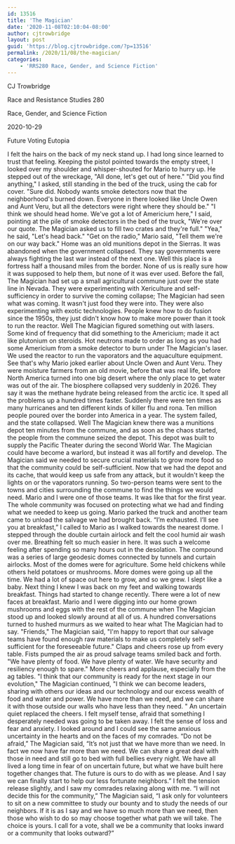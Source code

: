 ```yaml
---
id: 13516
title: 'The Magician'
date: '2020-11-08T02:10:04-08:00'
author: cjtrowbridge
layout: post
guid: 'https://blog.cjtrowbridge.com/?p=13516'
permalink: /2020/11/08/the-magician/
categories:
    - 'RRS280 Race, Gender, and Science Fiction'
---
```


CJ Trowbridge

Race and Resistance Studies 280

Race, Gender, and Science Fiction

2020-10-29

Future Voting Eutopia

I felt the hairs on the back of my neck stand up. I had long since learned to trust that feeling. Keeping the pistol pointed towards the empty street, I looked over my shoulder and whisper-shouted for Mario to hurry up. He stepped out of the wreckage, "All done, let's get out of here." "Did you find anything," I asked, still standing in the bed of the truck, using the cab for cover. "Sure did. Nobody wants smoke detectors now that the neighborhood's burned down. Everyone in there looked like Uncle Owen and Aunt Veru, but all the detectors were right where they should be." "I think we should head home. We've got a lot of Americium here," I said, pointing at the pile of smoke detectors in the bed of the truck, "We're over our quote. The Magician asked us to fill two crates and they're full." "Yea," he said, "Let's head back." "Get on the radio," Mario said, "Tell them we're on our way back." Home was an old munitions depot in the Sierras. It was abandoned when the government collapsed. They say governments were always fighting the last war instead of the next one. Well this place is a fortress half a thousand miles from the border. None of us is really sure how it was supposed to help them, but none of it was ever used. Before the fall, The Magician had set up a small agricultural commune just over the state line in Nevada. They were experimenting with Xericulture and self-sufficiency in order to survive the coming collapse; The Magician had seen what was coming. It wasn't just food they were into. They were also experimenting with exotic technologies. People knew how to do fusion since the 1950s, they just didn't know how to make more power than it took to run the reactor. Well The Magician figured something out with lasers. Some kind of frequency that did something to the Americium; made it act like plutonium on steroids. Hot neutrons made to order as long as you had some Americium from a smoke detector to burn under The Magician's laser. We used the reactor to run the vaporators and the aquaculture equipment. See that's why Mario joked earlier about Uncle Owen and Aunt Veru. They were moisture farmers from an old movie, before that was real life, before North America turned into one big desert where the only place to get water was out of the air. The biosphere collapsed very suddenly in 2026. They say it was the methane hydrate being released from the arctic ice. It sped all the problems up a hundred times faster. Suddenly there were ten times as many hurricanes and ten different kinds of killer flu and rona. Ten million people poured over the border into America in a year. The system failed, and the state collapsed. Well The Magician knew there was a munitions depot ten minutes from the commune, and as soon as the chaos started, the people from the commune seized the depot. This depot was built to supply the Pacific Theater during the second World War. The Magician could have become a warlord, but instead it was all fortify and develop. The Magician said we needed to secure crucial materials to grow more food so that the community could be self-sufficient. Now that we had the depot and its cache, that would keep us safe from any attack, but it wouldn't keep the lights on or the vaporators running. So two-person teams were sent to the towns and cities surrounding the commune to find the things we would need. Mario and I were one of those teams. It was like that for the first year. The whole community was focused on protecting what we had and finding what we needed to keep us going. Mario parked the truck and another team came to unload the salvage we had brought back. “I’m exhausted. I’ll see you at breakfast,” I called to Mario as I walked towards the nearest dome. I stepped through the double curtain airlock and felt the cool humid air wash over me. Breathing felt so much easier in here. It was such a welcome feeling after spending so many hours out in the desolation. The compound was a series of large geodesic domes connected by tunnels and curtain airlocks. Most of the domes were for agriculture. Some held chickens while others held potatoes or mushrooms. More domes were going up all the time. We had a lot of space out here to grow, and so we grew. I slept like a baby. Next thing I knew I was back on my feet and walking towards breakfast. Things had started to change recently. There were a lot of new faces at breakfast. Mario and I were digging into our home grown mushrooms and eggs with the rest of the commune when The Magician stood up and looked slowly around at all of us. A hundred conversations turned to hushed murmurs as we waited to hear what The Magician had to say. "Friends," The Magician said, "I'm happy to report that our salvage teams have found enough raw materials to make us completely self-sufficient for the foreseeable future." Claps and cheers rose up from every table. Fists pumped the air as proud salvage teams smiled back and forth. "We have plenty of food. We have plenty of water. We have security and resiliency enough to spare." More cheers and applause, especially from the ag tables. "I think that our community is ready for the next stage in our evolution," The Magician continued, "I think we can become leaders, sharing with others our ideas and our technology and our excess wealth of food and water and power. We have more than we need, and we can share it with those outside our walls who have less than they need. " An uncertain quiet replaced the cheers. I felt myself tense, afraid that something I desperately needed was going to be taken away. I felt the sense of loss and fear and anxiety. I looked around and I could see the same anxious uncertainty in the hearts and on the faces of my comrades. “Do not be afraid,” The Magician said, “It’s not just that we have more than we need. In fact we now have far more than we need. We can share a great deal with those in need and still go to bed with full bellies every night. We have all lived a long time in fear of on uncertain future, but what we have built here together changes that. The future is ours to do with as we please. And I say we can finally start to help our less fortunate neighbors.” I felt the tension release slightly, and I saw my comrades relaxing along with me. “I will not decide this for the community,” The Magician said, “I ask only for volunteers to sit on a new committee to study our bounty and to study the needs of our neighbors. If it is as I say and we have so much more than we need, then those who wish to do so may choose together what path we will take. The choice is yours. I call for a vote, shall we be a community that looks inward or a community that looks outward?”